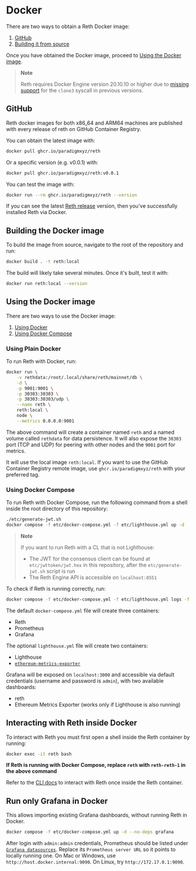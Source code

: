 # Docker

There are two ways to obtain a Reth Docker image:

1. [GitHub](#github)
2. [Building it from source](#building-the-docker-image)

Once you have obtained the Docker image, proceed to [Using the Docker
image](#using-the-docker-image).

> **Note**
>
> Reth requires Docker Engine version 20.10.10 or higher due to [missing support](https://docs.docker.com/engine/release-notes/20.10/#201010) for the `clone3` syscall in previous versions.
## GitHub

Reth docker images for both x86_64 and ARM64 machines are published with every release of reth on GitHub Container Registry.

You can obtain the latest image with:

```bash
docker pull ghcr.io/paradigmxyz/reth
```

Or a specific version (e.g. v0.0.1) with:

```bash
docker pull ghcr.io/paradigmxyz/reth:v0.0.1
```

You can test the image with:

```bash
docker run --rm ghcr.io/paradigmxyz/reth --version
```

If you can see the latest [Reth release](https://github.com/paradigmxyz/reth/releases) version, then you've successfully installed Reth via Docker.

## Building the Docker image

To build the image from source, navigate to the root of the repository and run:

```bash
docker build . -t reth:local
```

The build will likely take several minutes. Once it's built, test it with:

```bash
docker run reth:local --version
```

## Using the Docker image

There are two ways to use the Docker image:
1. [Using Docker](#using-plain-docker)
2. [Using Docker Compose](#using-docker-compose)

### Using Plain Docker

To run Reth with Docker, run:

```bash
docker run \
    -v rethdata:/root/.local/share/reth/mainnet/db \
    -d \
    -p 9001:9001 \
    -p 30303:30303 \
    -p 30303:30303/udp \
    --name reth \
    reth:local \
    node \
    --metrics 0.0.0.0:9001
```

The above command will create a container named `reth` and a named volume called `rethdata` for data persistence.
It will also expose the `30303` port (TCP and UDP) for peering with other nodes and the `9001` port for metrics.

It will use the local image `reth:local`. If you want to use the GitHub Container Registry remote image, use `ghcr.io/paradigmxyz/reth` with your preferred tag.

### Using Docker Compose

To run Reth with Docker Compose, run the following command from a shell inside the root directory of this repository:

```bash
./etc/generate-jwt.sh
docker compose -f etc/docker-compose.yml -f etc/lighthouse.yml up -d
```

> **Note**
>
> If you want to run Reth with a CL that is not Lighthouse:
>
> - The JWT for the consensus client can be found at `etc/jwttoken/jwt.hex` in this repository, after the `etc/generate-jwt.sh` script is run
> - The Reth Engine API is accessible on `localhost:8551`

To check if Reth is running correctly, run:

```bash
docker compose -f etc/docker-compose.yml -f etc/lighthouse.yml logs -f reth
```

The default `docker-compose.yml` file will create three containers:

- Reth
- Prometheus
- Grafana

The optional `lighthouse.yml` file will create two containers:

- Lighthouse
- [`ethereum-metrics-exporter`](https://github.com/ethpandaops/ethereum-metrics-exporter)

Grafana will be exposed on `localhost:3000` and accessible via default credentials (username and password is `admin`), with two available dashboards:
- reth
- Ethereum Metrics Exporter (works only if Lighthouse is also running)

## Interacting with Reth inside Docker

To interact with Reth you must first open a shell inside the Reth container by running:

```bash
docker exec -it reth bash
```

**If Reth is running with Docker Compose, replace `reth` with `reth-reth-1` in the above command**

Refer to the [CLI docs](../cli/cli.md) to interact with Reth once inside the Reth container.

## Run only Grafana in Docker

This allows importing existing Grafana dashboards, without running Reth in Docker.

```bash
docker compose -f etc/docker-compose.yml up -d --no-deps grafana
```

After login with `admin:admin` credentials, Prometheus should be listed under [`Grafana datasources`](http://localhost:3000/connections/datasources). Replace its `Prometheus server URL` so it points to locally running one. On Mac or Windows, use `http://host.docker.internal:9090`. On Linux, try `http://172.17.0.1:9090`.